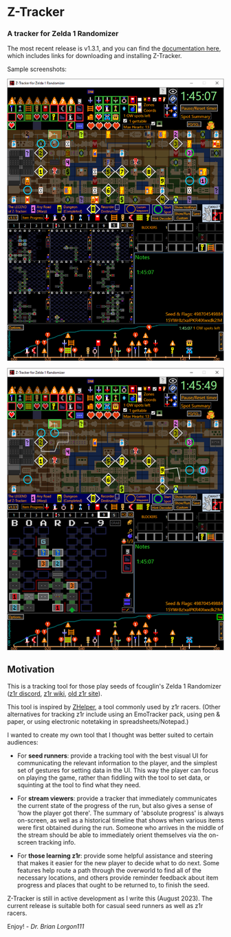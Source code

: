 # Z-Tracker

### A tracker for Zelda 1 Randomizer

The most recent release is v1.3.1, and you can find the [documentation here](https://github.com/brianmcn/Zelda1RandoTools/blob/v1.3/doc/TOC.md), which includes links for 
downloading and installing Z-Tracker.

Sample screenshots:

![sample tracker screenshot](doc/screenshots/full-tracker-with-dungeon-summary.png)


![sample tracker screenshot](doc/screenshots/full-tracker-example1.png)

## Motivation

This is a tracking tool for those play seeds of fcouglin's Zelda 1 Randomizer ([z1r discord](https://discord.gg/BEwVJUxxrW), [z1r wiki](https://z1r.fandom.com/wiki/Zelda_1_Randomizer_Wiki), [old z1r site](https://sites.google.com/site/zeldarandomizer/)).

This tool is inspired by [ZHelper](http://questwizard.net/zhelper/), a tool commonly used by z1r racers.  (Other alternatives for tracking z1r include using an EmoTracker pack,
using pen & paper, or using electronic notetaking in spreadsheets/Notepad.)

I wanted to create my own tool that I thought was better suited to certain audiences:

* For **seed runners**: provide a tracking tool with the best visual UI for communicating the relevant information to the player, and the simplest set of gestures for setting data in the UI. 
  This way the player can focus on playing the game, rather than fiddling with the tool to set data, or squinting at the tool to find what they need.

* For **stream viewers**: provide a tracker that immediately communicates the current state of the progress of the run, but also gives a sense of 'how the player got there'. The summary of
  'absolute progress' is always on-screen, as well as a historical timeline that shows when various items were first obtained during the run.  Someone who arrives in the middle of the stream should
  be able to immediately orient themselves via the on-screen tracking info.

* For **those learning z1r**: provide some helpful assistance and steering that makes it easier for the new player to decide what to do next.  Some features help route a path through the overworld 
  to find all of the necessary locations, and others provide reminder feedback about item progress and places that ought to be returned to, to finish the seed.

Z-Tracker is still in active development as I write this (August 2023).  The current release is suitable both for casual seed runners as well as z1r racers.

Enjoy! - _Dr. Brian Lorgon111_
